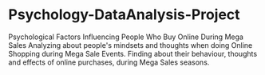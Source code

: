 # Psychology-DataAnalysis-Project
Psychological Factors Influencing People Who Buy Online During Mega Sales
Analyzing about people's mindsets and thoughts when doing Online Shopping during Mega Sale Events.
Finding about their behaviour, thoughts and effects of online purchases, during Mega Sales seasons.
